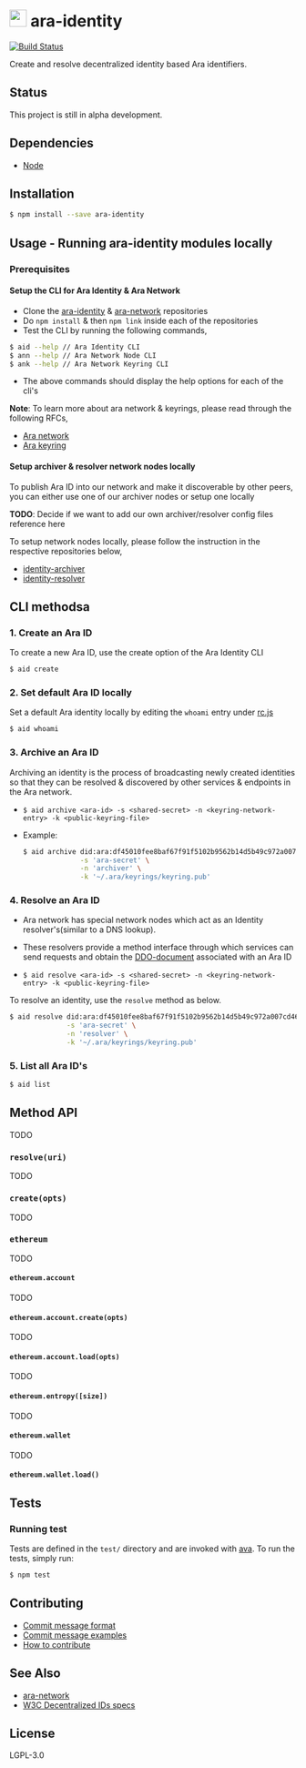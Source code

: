 <img src="https://github.com/AraBlocks/docs/blob/master/ara.png" width="30" height="30" /> ara-identity
======================================

[![Build Status](https://travis-ci.com/AraBlocks/ara-identity.svg?token=Ty4yTmKT8aELetQd1xZp&branch=master)](https://travis-ci.com/AraBlocks/ara-identity)

Create and resolve decentralized identity based Ara identifiers.

## Status

This project is still in alpha development.


## Dependencies

- [Node](https://nodejs.org/en/download/)

## Installation

```sh
$ npm install --save ara-identity
```

## Usage - Running ara-identity modules locally

### Prerequisites

#### Setup the CLI for Ara Identity & Ara Network

  - Clone the [ara-identity](https://github.com/AraBlocks/ara-identity) & [ara-network](https://github.com/AraBlocks/ara-network) repositories
  - Do `npm install` & then `npm link` inside each of the repositories
  - Test the CLI by running the following commands,
  ```sh
  $ aid --help // Ara Identity CLI
  $ ann --help // Ara Network Node CLI
  $ ank --help // Ara Network Keyring CLI
  ```
  - The above commands should display the help options for each of the cli's

**Note**: To learn more about ara network & keyrings, please read through the following RFCs,

- [Ara network](https://github.com/AraBlocks/RFCs/blob/master/text/0002-ann.md)
- [Ara keyring](https://github.com/AraBlocks/RFCs/blob/master/text/0003-ank.md)

#### Setup archiver & resolver network nodes locally

To publish Ara ID into our network and make it discoverable by other peers, you can either use one of our archiver nodes or setup one locally

**TODO**: Decide if we want to add our own archiver/resolver config files reference here

To setup network nodes locally, please follow the instruction in the respective repositories below,

- [identity-archiver](https://github.com/AraBlocks/ara-network-node-identity-archiver/blob/master/README.md)
- [identity-resolver](https://github.com/AraBlocks/ara-network-node-identity-resolver/blob/master/README.md)

## CLI methodsa

### 1. Create an Ara ID

To create a new Ara ID, use the create option of the Ara Identity CLI

```sh
$ aid create
```

### 2. Set default Ara ID locally

Set a default Ara identity locally by editing the `whoami` entry under [rc.js](https://github.com/AraBlocks/ara-identity/blob/master/rc.js)

```sh
$ aid whoami
```


### 3. Archive an Ara ID
Archiving an identity is the process of broadcasting newly created identities so that they can be resolved & discovered by other services & endpoints in the Ara network.

- `$ aid archive <ara-id>
                 -s <shared-secret>
                 -n <keyring-network-entry>
                 -k <public-keyring-file>`

- Example:
  ```sh
  $ aid archive did:ara:df45010fee8baf67f91f5102b9562b14d5b49c972a007cd460b1aa77fd90eaf9 \
                -s 'ara-secret' \
                -n 'archiver' \
                -k '~/.ara/keyrings/keyring.pub'
  ```

### 4. Resolve an Ara ID
* Ara network has special network nodes which act as an Identity resolver's(similar to a DNS lookup).

* These resolvers provide a method interface through which services can send requests and obtain the [DDO-document](https://w3c-ccg.github.io/did-spec/#did-documents) associated with an Ara ID

- `$ aid resolve <ara-id>
                 -s <shared-secret>
                 -n <keyring-network-entry>
                 -k <public-keyring-file>`

To resolve an identity, use the `resolve` method as below.

```sh
$ aid resolve did:ara:df45010fee8baf67f91f5102b9562b14d5b49c972a007cd460b1aa77fd90eaf9 \
              -s 'ara-secret' \
              -n 'resolver' \
              -k '~/.ara/keyrings/keyring.pub'
```

### 5. List all Ara ID's

```sh
$ aid list
```


## Method API

TODO

### `resolve(uri)`

TODO

### `create(opts)`

TODO

### `ethereum`

TODO

#### `ethereum.account`

TODO

#### `ethereum.account.create(opts)`

TODO

#### `ethereum.account.load(opts)`

TODO

#### `ethereum.entropy([size])`

TODO

#### `ethereum.wallet`

TODO

#### `ethereum.wallet.load()`

## Tests

### Running test

Tests are defined in the `test/` directory and are invoked with
[ava](https://github.com/avajs/ava). To run the tests, simply run:

```sh
$ npm test
```

## Contributing
- [Commit message format](/.github/COMMIT_FORMAT.md)
- [Commit message examples](/.github/COMMIT_FORMAT_EXAMPLES.md)
- [How to contribute](/.github/CONTRIBUTING.md)

## See Also
- [ara-network](https://github.com/AraBlocks/ara-network)
- [W3C Decentralized IDs specs](https://w3c-ccg.github.io/did-spec/)

## License

LGPL-3.0
